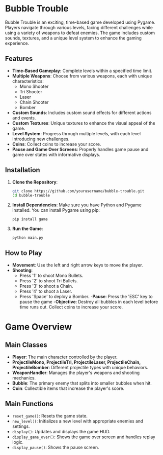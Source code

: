 # Bubble Trouble

Bubble Trouble is an exciting, time-based game developed using Pygame. Players navigate through various levels, facing different challenges while using a variety of weapons to defeat enemies. The game includes custom sounds, textures, and a unique level system to enhance the gaming experience.

## Features

- **Time-Based Gameplay**: Complete levels within a specified time limit.
- **Multiple Weapons**: Choose from various weapons, each with unique characteristics:
  - Mono Shooter
  - Tri Shooter
  - Laser
  - Chain Shooter
  - Bomber
- **Custom Sounds**: Includes custom sound effects for different actions and events.
- **Custom Textures**: Unique textures to enhance the visual appeal of the game.
- **Level System**: Progress through multiple levels, with each level introducing new challenges.
- **Coins**: Collect coins to increase your score.
- **Pause and Game Over Screens**: Properly handles game pause and game over states with informative displays.

## Installation

1. **Clone the Repository**:
   ```bash
   git clone https://github.com/yourusername/bubble-trouble.git
   cd bubble-trouble
2. **Install Dependencies**:
Make sure you have Python and Pygame installed. You can install Pygame using pip:
   ```bash
   pip install game
3. **Run the Game**:
   ```bash
   python main.py

## How to Play
- **Movement**: Use the left and right arrow keys to move the player.
- **Shooting**:
  - Press '1' to shoot Mono Bullets.
  - Press '2' to shoot Tri Bullets.
  - Press '3' to shoot a Chain.
  - Press '4' to shoot a Laser.
  - Press 'Space' to deploy a Bomber.
-**Pause**: Press the 'ESC' key to pause the game
-**Objective**: Destroy all bubbles in each level before time runs out. Collect coins to increase your score.

# Game Overview

## Main Classes

- **Player**: The main character controlled by the player.
- **ProjectileMono, ProjectileTri, ProjectileLaser, ProjectileChain, ProjectileBomber**: Different projectile types with unique behaviors.
- **WeaponHandler**: Manages the player's weapons and shooting mechanics.
- **Bubble**: The primary enemy that splits into smaller bubbles when hit.
- **Coin**: Collectible items that increase the player's score.

## Main Functions

- `reset_game()`: Resets the game state.
- `new_level()`: Initializes a new level with appropriate enemies and settings.
- `display()`: Updates and displays the game HUD.
- `display_game_over()`: Shows the game over screen and handles replay logic.
- `display_pause()`: Shows the pause screen.
